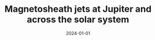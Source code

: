 ---
title: "Magnetosheath jets at Jupiter and across the solar system"
collection: publications
permalink: /publication/Zhou2024
date: 2024-01-01
venue: 'Nature Communications'
paperurl: '/files/papers/2024/Zhou_2024 - Magnetosheath Jets at Jupiter and across the Solar System.pdf'
link: 'https://doi.org/10.1038/s41467-023-43942-4'
citation: '<b>Zhou, Y.</b>, Raptis, S., Wang, S., Shen, C., Ren, N., Ma, L. (2024). Magnetosheath jets at Jupiter and across the solar system. Nature Communications, 15, 4. https://doi.org/10.1038/s41467-023-43942-4'
---